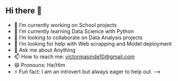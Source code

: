 ## Hi there 👋

- 🔭 I’m currently working on School projects
- 🌱 I’m currently learning Data Science with Python
- 👯 I’m looking to collaborate on Data Analysis projects
- 🤔 I’m looking for help with Web scrapping and Model deployment
- 💬 Ask me about Anything
- 📫 How to reach me: victormasinde10@gmail.com
- 😄 Pronouns: He/Him
- ⚡ Fun fact: I am an introvert but always eager to help out.
-->
